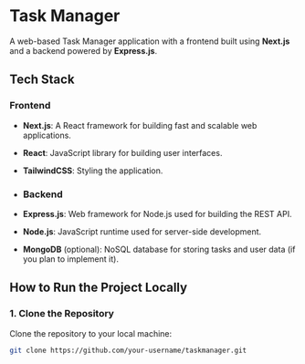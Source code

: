 # Task Manager

A web-based Task Manager application with a frontend built using **Next.js** and a backend powered by **Express.js**.

## Tech Stack

### Frontend
- **Next.js**: A React framework for building fast and scalable web applications.
- **React**: JavaScript library for building user interfaces.
- **TailwindCSS**: Styling the application.

- ### Backend
- **Express.js**: Web framework for Node.js used for building the REST API.
- **Node.js**: JavaScript runtime used for server-side development.
- **MongoDB** (optional): NoSQL database for storing tasks and user data (if you plan to implement it).


## How to Run the Project Locally

### 1. Clone the Repository

Clone the repository to your local machine:

```bash
git clone https://github.com/your-username/taskmanager.git
